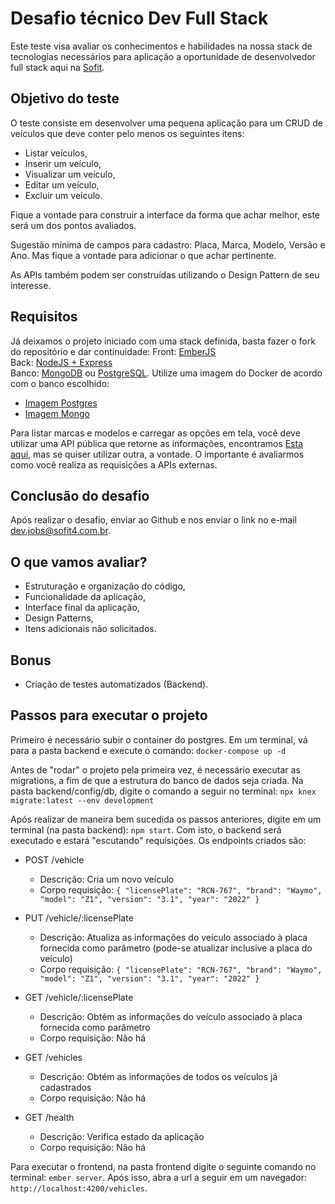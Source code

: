 # Desafio técnico Dev Full Stack

Este teste visa avaliar os conhecimentos e habilidades na nossa stack de tecnologias necessários para aplicação a oportunidade de desenvolvedor full stack aqui na [Sofit](https://sofit4.com.br).

## Objetivo do teste

O teste consiste em desenvolver uma pequena aplicação para um CRUD de veículos que deve conter pelo menos os seguintes itens:
- Listar veículos,
- Inserir um veículo,
- Visualizar um veículo,
- Editar um veículo, 
- Excluir um veículo.

Fique a vontade para construir a interface da forma que achar melhor, este será um dos pontos avaliados. 

Sugestão mínima de campos para cadastro: Placa, Marca, Modelo, Versão e Ano. Mas fique a vontade para adicionar o que achar pertinente.

As APIs também podem ser construídas utilizando o Design Pattern de seu interesse.

## Requisitos

Já deixamos o projeto iniciado com uma stack definida, basta fazer o fork do repositório e dar continuidade:
Front: [EmberJS](https://emberjs.com/)\
Back: [NodeJS + Express](https://expressjs.com/pt-br/)\
Banco: [MongoDB](https://www.mongodb.com/) ou [PostgreSQL](https://www.postgresql.org/). Utilize uma imagem do Docker de acordo com o banco escolhido:
- [Imagem Postgres](https://hub.docker.com/_/postgres)
- [Imagem Mongo](https://hub.docker.com/_/mongo)

Para listar marcas e modelos e carregar as opções em tela, você deve utilizar uma API pública que retorne as informações, encontramos [Esta aqui](https://deividfortuna.github.io/fipe/), mas se quiser utilizar outra, a vontade. O importante é avaliarmos como você realiza as requisições a APIs externas.

## Conclusão do desafio

Após realizar o desafio, enviar ao Github e nos enviar o link no e-mail dev.jobs@sofit4.com.br.

## O que vamos avaliar?

- Estruturação e organização do código,
- Funcionalidade da aplicação,
- Interface final da aplicação,
- Design Patterns,
- Itens adicionais não solicitados.

## Bonus
- Criação de testes automatizados (Backend).


## Passos para executar o projeto

Primeiro é necessário subir o container do postgres. Em um terminal, vá para a pasta backend e execute o comando: `docker-compose up -d`

Antes de "rodar" o projeto pela primeira vez, é necessário executar as migrations, a fim de que a estrutura do banco de dados seja criada. Na pasta backend/config/db, digite o comando a seguir no terminal: `npx knex migrate:latest --env development`

Após realizar de maneira bem sucedida os passos anteriores, digite em um terminal (na pasta backend): `npm start`. Com isto, o backend será executado e estará "escutando" requisições. Os endpoints criados são:

- POST /vehicle
    - Descrição: Cria um novo veículo
    - Corpo requisição:
    `{
        "licensePlate": "RCN-767",
        "brand": "Waymo",
        "model": "Z1",
        "version": "3.1",
        "year": "2022"
    }`

- PUT /vehicle/:licensePlate
    - Descrição: Atualiza as informações do veículo associado à placa fornecida como parâmetro (pode-se atualizar inclusive a placa do veículo)
    - Corpo requisição:
    `{
        "licensePlate": "RCN-767",
        "brand": "Waymo",
        "model": "Z1",
        "version": "3.1",
        "year": "2022"
    }`

- GET /vehicle/:licensePlate
    - Descrição: Obtém as informações do veículo associado à placa fornecida como parâmetro
    - Corpo requisição: Não há

- GET /vehicles
    - Descrição: Obtém as informações de todos os veículos já cadastrados
    - Corpo requisição: Não há

- GET /health
    - Descrição: Verifica estado da aplicação
    - Corpo requisição: Não há


Para executar o frontend, na pasta frontend digite o seguinte comando no terminal: `ember server`. Após isso, abra a url a seguir em um navegador: `http://localhost:4200/vehicles`.

